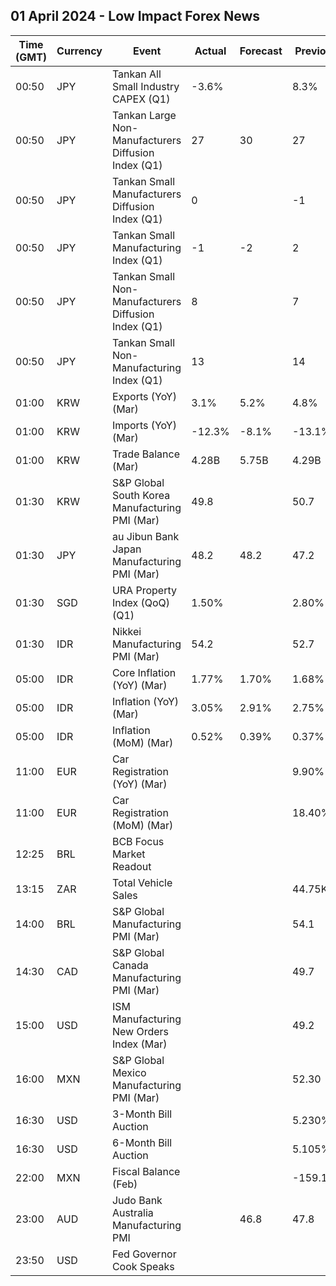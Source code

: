 ## 01 April 2024 - Low Impact Forex News

| Time (GMT) | Currency | Event | Actual | Forecast | Previous |
|------|----------|-------|--------|----------|----------|
| 00:50 | JPY | Tankan All Small Industry CAPEX (Q1) | -3.6% |  | 8.3% |
| 00:50 | JPY | Tankan Large Non-Manufacturers Diffusion Index (Q1) | 27 | 30 | 27 |
| 00:50 | JPY | Tankan Small Manufacturers Diffusion Index (Q1) | 0 |  | -1 |
| 00:50 | JPY | Tankan Small Manufacturing Index (Q1) | -1 | -2 | 2 |
| 00:50 | JPY | Tankan Small Non-Manufacturers Diffusion Index (Q1) | 8 |  | 7 |
| 00:50 | JPY | Tankan Small Non-Manufacturing Index (Q1) | 13 |  | 14 |
| 01:00 | KRW | Exports (YoY) (Mar) | 3.1% | 5.2% | 4.8% |
| 01:00 | KRW | Imports (YoY) (Mar) | -12.3% | -8.1% | -13.1% |
| 01:00 | KRW | Trade Balance (Mar) | 4.28B | 5.75B | 4.29B |
| 01:30 | KRW | S&P Global South Korea Manufacturing PMI (Mar) | 49.8 |  | 50.7 |
| 01:30 | JPY | au Jibun Bank Japan Manufacturing PMI (Mar) | 48.2 | 48.2 | 47.2 |
| 01:30 | SGD | URA Property Index (QoQ) (Q1) | 1.50% |  | 2.80% |
| 01:30 | IDR | Nikkei Manufacturing PMI (Mar) | 54.2 |  | 52.7 |
| 05:00 | IDR | Core Inflation (YoY) (Mar) | 1.77% | 1.70% | 1.68% |
| 05:00 | IDR | Inflation (YoY) (Mar) | 3.05% | 2.91% | 2.75% |
| 05:00 | IDR | Inflation (MoM) (Mar) | 0.52% | 0.39% | 0.37% |
| 11:00 | EUR | Car Registration (YoY) (Mar) |  |  | 9.90% |
| 11:00 | EUR | Car Registration (MoM) (Mar) |  |  | 18.40% |
| 12:25 | BRL | BCB Focus Market Readout |  |  |  |
| 13:15 | ZAR | Total Vehicle Sales |  |  | 44.75K |
| 14:00 | BRL | S&P Global Manufacturing PMI (Mar) |  |  | 54.1 |
| 14:30 | CAD | S&P Global Canada Manufacturing PMI (Mar) |  |  | 49.7 |
| 15:00 | USD | ISM Manufacturing New Orders Index (Mar) |  |  | 49.2 |
| 16:00 | MXN | S&P Global Mexico Manufacturing PMI (Mar) |  |  | 52.30 |
| 16:30 | USD | 3-Month Bill Auction |  |  | 5.230% |
| 16:30 | USD | 6-Month Bill Auction |  |  | 5.105% |
| 22:00 | MXN | Fiscal Balance (Feb) |  |  | -159.14B |
| 23:00 | AUD | Judo Bank Australia Manufacturing PMI |  | 46.8 | 47.8 |
| 23:50 | USD | Fed Governor Cook Speaks |  |  |  |
